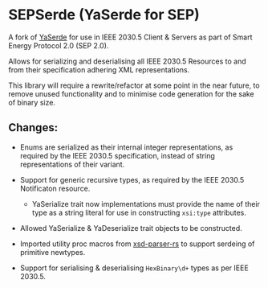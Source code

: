# SEPSerde (YaSerde for SEP)

A fork of [YaSerde](https://github.com/media-io/yaserde) for use in IEEE 2030.5 Client & Servers as part of Smart Energy Protocol 2.0 (SEP 2.0).

Allows for serializing and deserialising all IEEE 2030.5 Resources to and from their specification adhering XML representations.

This library will require a rewrite/refactor at some point in the near future, to remove unused functionality and to minimise code generation for the sake of binary size.

## Changes:

- Enums are serialized as their internal integer representations, as required by the IEEE 2030.5 specification, instead of string representations of their variant.

- Support for generic recursive types, as required by the IEEE 2030.5 Notificaton resource.
    - YaSerialize trait now implementations must provide the name of their type as a string literal for use in constructing `xsi:type` attributes.

- Allowed YaSerialize & YaDeserialize trait objects to be constructed.

- Imported utility proc macros from [xsd-parser-rs](https://github.com/lumeohq/xsd-parser-rs) to support serdeing of primitive newtypes.

- Support for serialising & deserialising `HexBinary\d+` types as per IEEE 2030.5.

